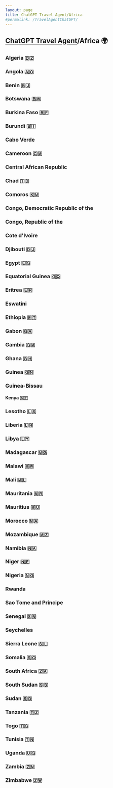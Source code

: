 ```yaml
---
layout: page
title: ChatGPT Travel Agent/Africa 
#permalink: /TravelAgentChatGPT/
---
```

## [ChatGPT Travel Agent](https://chat.openai.com/)/Africa 🌍  
### Algeria 🇩🇿 
### Angola 🇦🇴 
### Benin 🇧🇯 
### Botswana 🇧🇼 
### Burkina Faso 🇧🇫
### Burundi 🇧🇮 
### Cabo Verde
### Cameroon 🇨🇲 
### Central African Republic
### Chad 🇹🇩 
### Comoros 🇰🇲 
### Congo, Democratic Republic of the
### Congo, Republic of the
### Cote d'Ivoire
### Djibouti 🇩🇯 
### Egypt 🇪🇬 
### Equatorial Guinea 🇬🇶 
### Eritrea 🇪🇷 
### Eswatini
### Ethiopia 🇪🇹 
### Gabon 🇬🇦 
### Gambia 🇬🇲 
### Ghana 🇬🇭 
### Guinea 🇬🇳 
### Guinea-Bissau
#### Kenya 🇰🇪 
### Lesotho 🇱🇸 
### Liberia 🇱🇷 
### Libya 🇱🇾 
### Madagascar 🇲🇬 
### Malawi 🇲🇼 
### Mali 🇲🇱 
### Mauritania 🇲🇷 
### Mauritius 🇲🇺 
### Morocco 🇲🇦 
### Mozambique 🇲🇿 
### Namibia 🇳🇦 
### Niger 🇳🇪 
### Nigeria 🇳🇬 
### Rwanda
### Sao Tome and Principe
### Senegal 🇸🇳 
### Seychelles
### Sierra Leone 🇸🇱 
### Somalia 🇸🇴 
### South Africa 🇿🇦 
### South Sudan 🇸🇸 
### Sudan 🇸🇩 
### Tanzania 🇹🇿 
### Togo 🇹🇬 
### Tunisia 🇹🇳 
### Uganda 🇺🇬 
### Zambia 🇿🇲 
### Zimbabwe 🇿🇼 
